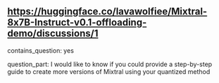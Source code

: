 ## https://huggingface.co/lavawolfiee/Mixtral-8x7B-Instruct-v0.1-offloading-demo/discussions/1

contains_question: yes

question_part: I would like to know if you could provide a step-by-step guide to create more versions of Mixtral using your quantized method